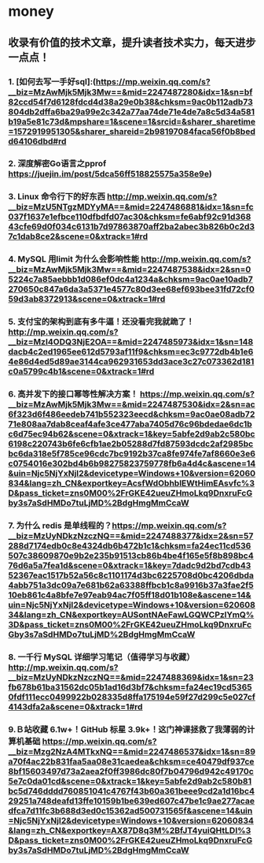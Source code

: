 # money
## 收录有价值的技术文章，提升读者技术实力，每天进步一点点！

### 1. [如何去写一手好sql]:(https://mp.weixin.qq.com/s?__biz=MzAwMjk5Mjk3Mw==&mid=2247487280&idx=1&sn=bf82ccd54f7d6128fdcd4d38a29e0b38&chksm=9ac0b112adb73804db2dffa6ba29a99e2c342a77aa74de71e4de7a8c5d34a581b19a5e81c73d&mpshare=1&scene=1&srcid=&sharer_sharetime=1572919951305&sharer_shareid=2b98197084faca56f0b8bedd64106dbd#rd
### 2. 深度解密Go语言之pprof https://juejin.im/post/5dca56ff518825575a358e9e)  
### 3. Linux 命令行下的好东西 http://mp.weixin.qq.com/s?__biz=MzU5NTgzMDYyMA==&mid=2247486881&idx=1&sn=fc037f1637e1efbce110dfbdfd07ac30&chksm=fe6abf92c91d36843cfe69d0f034c6131b7d97863870aff2ba2abec3b826b0c2d37c1dab8ce2&scene=0&xtrack=1#rd
### 4. MySQL 用limit 为什么会影响性能 http://mp.weixin.qq.com/s?__biz=MzAwMjk5Mjk3Mw==&mid=2247487538&idx=2&sn=05224c7a85aebbb1d086ef0dc4a1234a&chksm=9ac0ae10adb7270650c847a6da3a5371e4577c80d3ee68ef693bee31fd72cf059d3ab8372913&scene=0&xtrack=1#rd
### 5. 支付宝的架构到底有多牛逼！还没看完我就跪了！http://mp.weixin.qq.com/s?__biz=MzI4ODQ3NjE2OA==&mid=2247485973&idx=1&sn=148dacb4c2ed1965ee612d5793af11f9&chksm=ec3c9772db4b1e64e86d4ed5d89ae3144ca962931653dd3ace3c27c073362d181c0a5799c4b1&scene=0&xtrack=1#rd
### 6. 高并发下的接口幂等性解决方案！ https://mp.weixin.qq.com/s?__biz=MzAwMjk5Mjk3Mw==&mid=2247487530&idx=2&sn=ac6f323d6f486eedeb741b552323eecd&chksm=9ac0ae08adb7271e808aa7dab8ceaf4afe3ce477aba7405d76c96bdedae6dc1bc6d75ec94b62&scene=0&xtrack=1&key=5abfe2d9ab2c580bc6198c220743b6fe6cfb1ae2b05288d7fd87593dcdc2af2985bcbc6da318e5f785ce96cdc7bc9192b37ca8fe974fe7af8660e3e6c0754016e302bd4b6b98275823759778fb6a4d4c&ascene=14&uin=Njc5NjYxNjI2&devicetype=Windows+10&version=62060834&lang=zh_CN&exportkey=AcsfWdObhblEWtHimEAsvfc%3D&pass_ticket=zns0M00%2FrGKE42ueuZHmoLkq9DnxruFcGby3s7aSdHMDo7tuLjMD%2BdgHmgMmCcaW
### 7. 为什么 redis 是单线程的？https://mp.weixin.qq.com/s?__biz=MzUyNDkzNzczNQ==&mid=2247488377&idx=2&sn=57288d7174edb0c8e4324db6b472b1c1&chksm=fa24ec11cd536507c38609870e9b2e235b91513cb86b4be4f165e5f8b898bc476d6a5a7fea1d&scene=0&xtrack=1&key=7dadc9d2bd7cdb4352367eac1517b52a56c8c1101174d3bc6225708d0bc4206dbda4abb751a3dc09a7e681b62a63388ffbcb1c8a9916b37a3fae2f510eb861c4a8bfe7e97eab94ac7f05ff18d01b108e&ascene=14&uin=Njc5NjYxNjI2&devicetype=Windows+10&version=62060834&lang=zh_CN&exportkey=AUSontNAeFawLGQWCPzlYmQ%3D&pass_ticket=zns0M00%2FrGKE42ueuZHmoLkq9DnxruFcGby3s7aSdHMDo7tuLjMD%2BdgHmgMmCcaW
### 8. 一千行 MySQL 详细学习笔记（值得学习与收藏）http://mp.weixin.qq.com/s?__biz=MzUyNDkzNzczNQ==&mid=2247488369&idx=1&sn=23fb678b61ba31562dc05b1ad16d3bf7&chksm=fa24ec19cd53650fdf111ecc0499922b028335d8ffa175194e59f27d299c5e027cf4143dfa2a&scene=0&xtrack=1#rd
### 9.Ｂ站收藏 6.1w+！GitHub 标星 3.9k+！这门神课拯救了我薄弱的计算机基础 https://mp.weixin.qq.com/s?__biz=Mzg2NzA4MTkxNQ==&mid=2247486537&idx=1&sn=89a70f4ac22b831faa5aa08e31caedea&chksm=ce40479df937ce8bf15603497d73a2aea2f0ff3986dc80f7b04796d942c49170c5e7c0da01cd&scene=0&xtrack=1&key=5abfe2d9ab2c580b81bc5d746dddd760851041c4767f43b60a361beee9cd2a1d16bc429251a748deafd13ffe10159b1be639ed607c47be1c9ae277acaedfca7d11fc3b688d3ed0c15362ad500731565f&ascene=14&uin=Njc5NjYxNjI2&devicetype=Windows+10&version=62060834&lang=zh_CN&exportkey=AX87D8q3M%2BfJT4yuiQHtLDI%3D&pass_ticket=zns0M00%2FrGKE42ueuZHmoLkq9DnxruFcGby3s7aSdHMDo7tuLjMD%2BdgHmgMmCcaW
